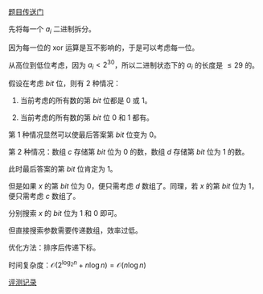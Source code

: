 [题目传送门](https://www.luogu.com.cn/problem/AT_abc281_f)

先将每一个 $a_i$ 二进制拆分。

因为每一位的 $\text{xor}$ 运算是互不影响的，于是可以考虑每一位。

从高位到低位考虑，因为 $a_i < 2^{30}$，所以二进制状态下的 $a_i$ 的长度是 $\le 29$ 的。

假设在考虑 $bit$ 位，则有 $2$ 种情况：

1. 当前考虑的所有数的第 $bit$ 位都是 $0$ 或 $1$。

2. 当前考虑的所有数的第 $bit$ 位 $0$ 和 $1$ 都有。

第 $1$ 种情况显然可以使最后答案第 $bit$ 位变为 $0$。

第 $2$ 种情况：数组 $c$ 存储第 $bit$ 位为 $0$ 的数，数组 $d$ 存储第 $bit$ 位为 $1$ 的数。

此时最后答案的第 $bit$ 位肯定为 $1$。

但是如果 $x$ 的第 $bit$ 位为 $0$，便只需考虑 $d$ 数组了。同理，若 $x$ 的第 $bit$ 位为 $1$，便只需考虑 $c$ 数组了。

分别搜索 $x$ 的 $bit$ 位为 $1$ 和 $0$ 即可。

但直接搜索参数需要传递数组，效率过低。

优化方法：排序后传递下标。

时间复杂度：$\mathcal{O}(2^{\log_2n}+n\log n)=\mathcal{O}(n\log n)$

[评测记录](https://www.luogu.com.cn/record/97087596)